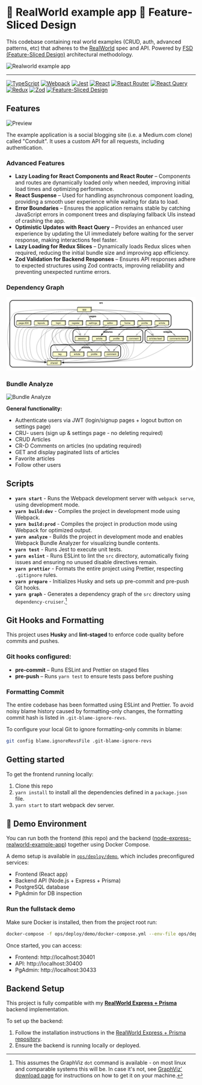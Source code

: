 # 🙌 RealWorld example app 🍰 Feature-Sliced Design

This codebase containing real world examples (CRUD, auth, advanced patterns, etc) that adheres to the [RealWorld](https://github.com/gothinkster/realworld) spec and API. Powered by [FSD (Feature-Sliced Design)](https://feature-sliced.github.io/documentation) architectural methodology.

![Realworld example app](./logo.gif)

---

[![TypeScript][shields-typescript-domain]](https://www.typescriptlang.org/)
[![Webpack][shields-webpack-domain]](https://webpack.js.org/)
[![Jest][shields-jest-domain]](https://jestjs.io/)
[![React][shields-react-domain]](https://react.dev/)
[![React Router][shields-react-router-domain]](https://reactrouter.com/)
[![React Query][shields-react-query-domain]](https://tanstack.com/query/v4/)
[![Redux][shields-redux-domain]](https://redux.js.org/)
[![Zod][shields-zod-domain]](https://zod.dev/)
[![Feature-Sliced Design][shields-fsd-domain]](https://feature-sliced.github.io/documentation/)

## Features

![Preview][preview-domain]

The example application is a social blogging site (i.e. a Medium.com clone) called "Conduit". It uses a custom API for all requests, including authentication.

### Advanced Features

- **Lazy Loading for React Components and React Router** – Components and routes are dynamically loaded only when needed, improving initial load times and optimizing performance.
- **React Suspense** – Used for handling asynchronous component loading, providing a smooth user experience while waiting for data to load.
- **Error Boundaries** – Ensures the application remains stable by catching JavaScript errors in component trees and displaying fallback UIs instead of crashing the app.
- **Optimistic Updates with React Query** – Provides an enhanced user experience by updating the UI immediately before waiting for the server response, making interactions feel faster.
- **Lazy Loading for Redux Slices** – Dynamically loads Redux slices when required, reducing the initial bundle size and improving app efficiency.
- **Zod Validation for Backend Responses** – Ensures API responses adhere to expected structures using Zod contracts, improving reliability and preventing unexpected runtime errors.

### Dependency Graph

![Dependency Graph][dependency-graph-domain]

### Bundle Analyze

![Bundle Analyze][bundle-analyze-domain]

**General functionality:**

- Authenticate users via JWT (login/signup pages + logout button on settings page)
- CRU- users (sign up & settings page - no deleting required)
- CRUD Articles
- CR-D Comments on articles (no updating required)
- GET and display paginated lists of articles
- Favorite articles
- Follow other users

## Scripts

- **`yarn start`** - Runs the Webpack development server with `webpack serve`, using development mode.
- **`yarn build:dev`** - Compiles the project in development mode using Webpack.
- **`yarn build:prod`** - Compiles the project in production mode using Webpack for optimized output.
- **`yarn analyze`** - Builds the project in development mode and enables Webpack Bundle Analyzer for visualizing bundle contents.
- **`yarn test`** - Runs Jest to execute unit tests.
- **`yarn eslint`** - Runs ESLint to lint the `src` directory, automatically fixing issues and ensuring no unused disable directives remain.
- **`yarn prettier`** - Formats the entire project using Prettier, respecting `.gitignore` rules.
- **`yarn prepare`** - Initializes Husky and sets up pre-commit and pre-push Git hooks.
- **`yarn graph`** - Generates a dependency graph of the `src` directory using `dependency-cruiser`.[^1]

[^1]:
    This assumes the GraphViz `dot` command is available - on most linux and
    comparable systems this will be. In case it's not, see
    [GraphViz' download page](https://www.graphviz.org/download/) for instructions
    on how to get it on your machine.

## Git Hooks and Formatting

This project uses **Husky** and **lint-staged** to enforce code quality before commits and pushes.

### Git hooks configured:

- **pre-commit** – Runs ESLint and Prettier on staged files
- **pre-push** – Runs `yarn test` to ensure tests pass before pushing

### Formatting Commit

The entire codebase has been formatted using ESLint and Prettier.
To avoid noisy blame history caused by formatting-only changes, the formatting commit hash is listed in `.git-blame-ignore-revs`.

To configure your local Git to ignore formatting-only commits in blame:

```bash
git config blame.ignoreRevsFile .git-blame-ignore-revs
```

## Getting started

To get the frontend running locally:

1. Clone this repo
2. `yarn install` to install all the dependencies defined in a `package.json` file.
3. `yarn start` to start webpack dev server.

## 🧪 Demo Environment

You can run both the frontend (this repo) and the backend ([node-express-realworld-example-app](https://github.com/yurisldk/node-express-realworld-example-app)) together using Docker Compose.

A demo setup is available in [`ops/deploy/demo`](./ops/deploy/demo), which includes preconfigured services:

- Frontend (React app)
- Backend API (Node.js + Express + Prisma)
- PostgreSQL database
- PgAdmin for DB inspection

### Run the fullstack demo

Make sure Docker is installed, then from the project root run:

```bash
docker-compose -f ops/deploy/demo/docker-compose.yml --env-file ops/deploy/demo/.env up --build -d
```

Once started, you can access:

- Frontend: http://localhost:30401
- API: http://localhost:30400
- PgAdmin: http://localhost:30433

## Backend Setup

This project is fully compatible with my **[RealWorld Express + Prisma](https://github.com/yurisldk/node-express-realworld-example-app)** backend implementation.

To set up the backend:

1. Follow the installation instructions in the [RealWorld Express + Prisma repository](https://github.com/yurisldk/node-express-realworld-example-app).
2. Ensure the backend is running locally or deployed.

[shields-react-router-domain]: https://img.shields.io/badge/React_Router-CA4245?style=for-the-badge&logo=react-router&logoColor=white
[shields-react-query-domain]: https://img.shields.io/badge/-React%20Query-FF4154?style=for-the-badge&logo=react%20query&logoColor=white
[shields-typescript-domain]: https://img.shields.io/badge/typescript-%23007ACC.svg?style=for-the-badge&logo=typescript&logoColor=white
[shields-fsd-domain]: https://img.shields.io/badge/Feature--Sliced-Design?style=for-the-badge&color=F2F2F2&labelColor=262224&logoWidth=10&logo=data:image/png;base64,iVBORw0KGgoAAAANSUhEUgAAABQAAAAaCAYAAAC3g3x9AAAACXBIWXMAAALFAAACxQGJ1n/vAAAAAXNSR0IArs4c6QAAAARnQU1BAACxjwv8YQUAAABISURBVHgB7dKxCQAgDETR0w2cws0cys2cwhEUBbsggikCuVekDHwSQFlYo7Q+8KnmtHdFWMdk2cl5wSsbxGSZw8dm8pX9ZHUTMBUgGU2F718AAAAASUVORK5CYII=
[shields-react-domain]: https://img.shields.io/badge/react-%2320232a.svg?style=for-the-badge&logo=react&logoColor=%2361DAFB
[dependency-graph-domain]: ./dependency-graph-preview.svg
[preview-domain]: ./preview.gif
[bundle-analyze-domain]: ./bundle-analyze.png
[shields-webpack-domain]: https://img.shields.io/badge/Webpack-8DD6F9?style=for-the-badge&logo=Webpack&logoColor=white
[shields-jest-domain]: https://img.shields.io/badge/Jest-C21325?style=for-the-badge&logo=jest&logoColor=white
[shields-redux-domain]: https://img.shields.io/badge/Redux-593D88?style=for-the-badge&logo=redux&logoColor=white
[shields-zod-domain]: https://img.shields.io/badge/Zod-000000?style=for-the-badge&logo=zod&logoColor=3068B7
